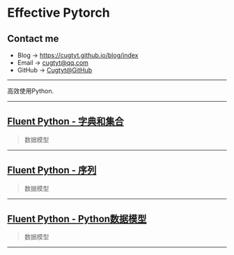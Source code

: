 # **Effective Pytorch**

## Contact me

* Blog -> <https://cugtyt.github.io/blog/index>
* Email -> <cugtyt@qq.com>
* GitHub -> [Cugtyt@GitHub](https://github.com/Cugtyt)

---

高效使用Python.

---

## [**Fluent Python - 字典和集合**](https://cugtyt.github.io/blog/effective-python/20200218)

> 数据模型

---

## [**Fluent Python - 序列**](https://cugtyt.github.io/blog/effective-python/20200217)

> 数据模型

---

## [**Fluent Python - Python数据模型**](https://cugtyt.github.io/blog/effective-python/20200216)

> 数据模型

---
